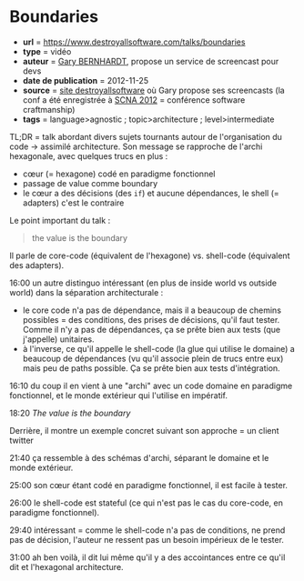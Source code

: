 # Boundaries

- **url** = https://www.destroyallsoftware.com/talks/boundaries
- **type** = vidéo
- **auteur** = [Gary BERNHARDT](https://www.destroyallsoftware.com/screencasts), propose un service de screencast pour devs
- **date de publication** = 2012-11-25
- **source** = [site destroyallsoftware](https://www.destroyallsoftware.com/screencasts) où Gary propose ses screencasts (la conf a été enregistrée à [SCNA 2012](https://blog.thesoftwarecraft.com/2012/11/scna.html) = conférence software craftmanship)
- **tags** = language>agnostic ; topic>architecture ; level>intermediate


TL;DR = talk abordant divers sujets tournants autour de l'organisation du code → assimilé architecture. Son message se rapproche de l'archi hexagonale, avec quelques trucs en plus :

- cœur (= hexagone) codé en paradigme fonctionnel
- passage de value comme boundary
- le cœur a des décisions (des `if`) et aucune dépendances, le shell (= adapters) c'est le contraire


Le point important du talk :

> the value is the boundary

Il parle de core-code (équivalent de l'hexagone) vs. shell-code (équivalent des adapters).

16:00 un autre distinguo intéressant (en plus de inside world vs outside world) dans la séparation architecturale :

- le core code n'a pas de dépendance, mais il a beaucoup de chemins possibles = des conditions, des prises de décisions, qu'il faut tester. Comme il n'y a pas de dépendances, ça se prête bien aux tests (que j'appelle) unitaires.
- à l'inverse, ce qu'il appelle le shell-code (la glue qui utilise le domaine) a beaucoup de dépendances (vu qu'il associe plein de trucs entre eux) mais peu de paths possible. Ça se prête bien aux tests d'intégration.

16:10 du coup il en vient à une "archi" avec un code domaine en paradigme fonctionnel, et le monde extérieur qui l'utilise en impératif.

18:20 _The value is the boundary_

Derrière, il montre un exemple concret suivant son approche = un client twitter

21:40 ça ressemble à des schémas d'archi, séparant le domaine et le monde extérieur.

25:00 son cœur étant codé en paradigme fonctionnel, il est facile à tester.

26:00 le shell-code est stateful (ce qui n'est pas le cas du core-code, en paradigme fonctionnel).

29:40 intéressant = comme le shell-code n'a pas de conditions, ne prend pas de décision, l'auteur ne ressent pas un besoin impérieux de le tester.

31:00 ah ben voilà, il dit lui même qu'il y a des accointances entre ce qu'il dit et l'hexagonal architecture.
